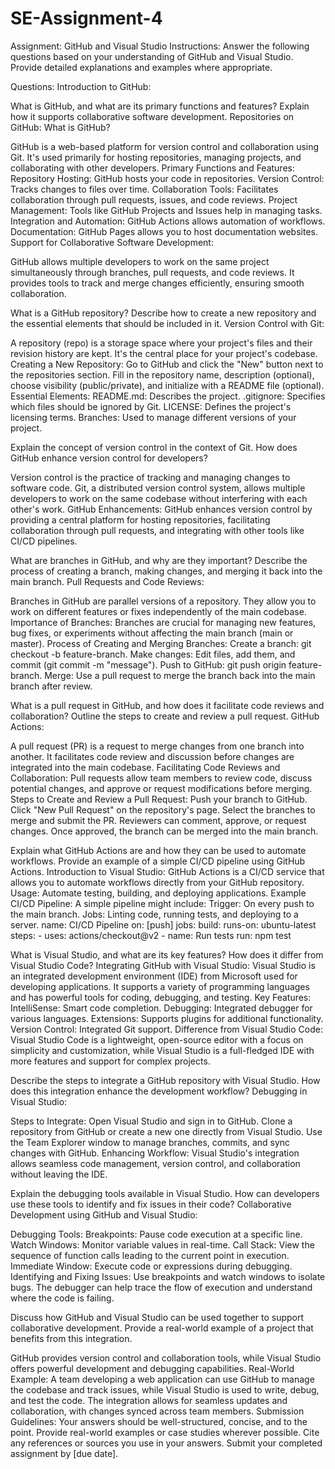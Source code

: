 # SE-Assignment-4
Assignment: GitHub and Visual Studio
Instructions:
Answer the following questions based on your understanding of GitHub and Visual Studio. Provide detailed explanations and examples where appropriate.

Questions:
Introduction to GitHub:

What is GitHub, and what are its primary functions and features? Explain how it supports collaborative software development.
Repositories on GitHub:
What is GitHub?

GitHub is a web-based platform for version control and collaboration using Git. It's used primarily for hosting repositories, managing projects, and collaborating with other developers.
Primary Functions and Features:
Repository Hosting: GitHub hosts your code in repositories.
Version Control: Tracks changes to files over time.
Collaboration Tools: Facilitates collaboration through pull requests, issues, and code reviews.
Project Management: Tools like GitHub Projects and Issues help in managing tasks.
Integration and Automation: GitHub Actions allows automation of workflows.
Documentation: GitHub Pages allows you to host documentation websites.
Support for Collaborative Software Development:

GitHub allows multiple developers to work on the same project simultaneously through branches, pull requests, and code reviews. It provides tools to track and merge changes efficiently, ensuring smooth collaboration.


What is a GitHub repository? Describe how to create a new repository and the essential elements that should be included in it.
Version Control with Git:

A repository (repo) is a storage space where your project's files and their revision history are kept. It's the central place for your project's codebase.
Creating a New Repository:
Go to GitHub and click the "New" button next to the repositories section.
Fill in the repository name, description (optional), choose visibility (public/private), and initialize with a README file (optional).
Essential Elements:
README.md: Describes the project.
.gitignore: Specifies which files should be ignored by Git.
LICENSE: Defines the project's licensing terms.
Branches: Used to manage different versions of your project.

Explain the concept of version control in the context of Git. How does GitHub enhance version control for developers?

Version control is the practice of tracking and managing changes to software code. Git, a distributed version control system, allows multiple developers to work on the same codebase without interfering with each other's work.
GitHub Enhancements:
GitHub enhances version control by providing a central platform for hosting repositories, facilitating collaboration through pull requests, and integrating with other tools like CI/CD pipelines.


What are branches in GitHub, and why are they important? Describe the process of creating a branch, making changes, and merging it back into the main branch.
Pull Requests and Code Reviews:

Branches in GitHub are parallel versions of a repository. They allow you to work on different features or fixes independently of the main codebase.
Importance of Branches:
Branches are crucial for managing new features, bug fixes, or experiments without affecting the main branch (main or master).
Process of Creating and Merging Branches:
Create a branch: git checkout -b feature-branch.
Make changes: Edit files, add them, and commit (git commit -m "message").
Push to GitHub: git push origin feature-branch.
Merge: Use a pull request to merge the branch back into the main branch after review.

What is a pull request in GitHub, and how does it facilitate code reviews and collaboration? Outline the steps to create and review a pull request.
GitHub Actions:

A pull request (PR) is a request to merge changes from one branch into another. It facilitates code review and discussion before changes are integrated into the main codebase.
Facilitating Code Reviews and Collaboration:
Pull requests allow team members to review code, discuss potential changes, and approve or request modifications before merging.
Steps to Create and Review a Pull Request:
Push your branch to GitHub.
Click "New Pull Request" on the repository's page.
Select the branches to merge and submit the PR.
Reviewers can comment, approve, or request changes.
Once approved, the branch can be merged into the main branch.


Explain what GitHub Actions are and how they can be used to automate workflows. Provide an example of a simple CI/CD pipeline using GitHub Actions.
Introduction to Visual Studio:
GitHub Actions is a CI/CD service that allows you to automate workflows directly from your GitHub repository.
Usage:
Automate testing, building, and deploying applications.
Example CI/CD Pipeline:
A simple pipeline might include:
Trigger: On every push to the main branch.
Jobs: Linting code, running tests, and deploying to a server.
name: CI/CD Pipeline
on: [push]
jobs:
  build:
    runs-on: ubuntu-latest
    steps:
      - uses: actions/checkout@v2
      - name: Run tests
        run: npm test



What is Visual Studio, and what are its key features? How does it differ from Visual Studio Code?
Integrating GitHub with Visual Studio:
Visual Studio is an integrated development environment (IDE) from Microsoft used for developing applications. It supports a variety of programming languages and has powerful tools for coding, debugging, and testing.
Key Features:
IntelliSense: Smart code completion.
Debugging: Integrated debugger for various languages.
Extensions: Supports plugins for additional functionality.
Version Control: Integrated Git support.
Difference from Visual Studio Code:
Visual Studio Code is a lightweight, open-source editor with a focus on simplicity and customization, while Visual Studio is a full-fledged IDE with more features and support for complex projects.


Describe the steps to integrate a GitHub repository with Visual Studio. How does this integration enhance the development workflow?
Debugging in Visual Studio:

Steps to Integrate:
Open Visual Studio and sign in to GitHub.
Clone a repository from GitHub or create a new one directly from Visual Studio.
Use the Team Explorer window to manage branches, commits, and sync changes with GitHub.
Enhancing Workflow:
Visual Studio's integration allows seamless code management, version control, and collaboration without leaving the IDE.

Explain the debugging tools available in Visual Studio. How can developers use these tools to identify and fix issues in their code?
Collaborative Development using GitHub and Visual Studio:

Debugging Tools:
Breakpoints: Pause code execution at a specific line.
Watch Windows: Monitor variable values in real-time.
Call Stack: View the sequence of function calls leading to the current point in execution.
Immediate Window: Execute code or expressions during debugging.
Identifying and Fixing Issues:
Use breakpoints and watch windows to isolate bugs.
The debugger can help trace the flow of execution and understand where the code is failing.

Discuss how GitHub and Visual Studio can be used together to support collaborative development. Provide a real-world example of a project that benefits from this integration.

GitHub provides version control and collaboration tools, while Visual Studio offers powerful development and debugging capabilities.
Real-World Example:
A team developing a web application can use GitHub to manage the codebase and track issues, while Visual Studio is used to write, debug, and test the code. The integration allows for seamless updates and collaboration, with changes synced across team members.
Submission Guidelines:
Your answers should be well-structured, concise, and to the point.
Provide real-world examples or case studies wherever possible.
Cite any references or sources you use in your answers.
Submit your completed assignment by [due date].
